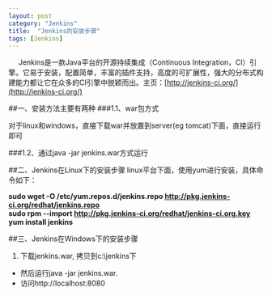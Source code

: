 ```yaml
---
layout: post
category: "Jenkins"
title:  "Jenkins的安装步骤"
tags: [Jenkins]
---
```

&nbsp;&nbsp;&nbsp;&nbsp;  Jenkins是一款Java平台的开源持续集成（Continuous Integration，CI）引擎。它易于安装，配置简单，丰富的插件支持，高度的可扩展性，强大的分布式构建能力都让它在众多的CI引擎中脱颖而出。主页：[http://jenkins-ci.org/](http://jenkins-ci.org/)

##一、安装方法主要有两种
###1.1、war包方式

对于linux和windows，直接下载war并放置到server(eg tomcat)下面，直接运行即可

###1.2、通过java -jar jenkins.war方式运行

##二、Jenkins在Linux下的安装步骤
linux平台下面，使用yum进行安装，具体命令如下： 

**sudo wget -O /etc/yum.repos.d/jenkins.repo http://pkg.jenkins-ci.org/redhat/jenkins.repo <br/>
sudo rpm --import http://pkg.jenkins-ci.org/redhat/jenkins-ci.org.key  <br/>
yum install jenkins**

##三、Jenkins在Windows下的安装步骤
1. 下载jenkins.war, 拷贝到c:\jenkins下
- 然后运行java -jar jenkins.war. 
- 访问http://localhost:8080 